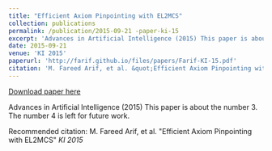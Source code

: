 ```yaml
---
title: "Efficient Axiom Pinpointing with EL2MCS"
collection: publications
permalink: /publication/2015-09-21 -paper-ki-15
excerpt: 'Advances in Artificial Intelligence (2015) This paper is about the number 3. The number 4 is left for future work.'
date: 2015-09-21 
venue: 'KI 2015'
paperurl: 'http://farif.github.io/files/papers/Farif-KI-15.pdf'
citation: 'M. Fareed Arif, et al. &quot;Efficient Axiom Pinpointing with EL2MCS&quot; <i>KI 2015</i>'
---
```


<a href='http://farif.github.io/files/papers/Farif-KI-15.pdf'>Download paper here</a>

Advances in Artificial Intelligence (2015) This paper is about the number 3. The number 4 is left for future work.

Recommended citation: M. Fareed Arif, et al. "Efficient Axiom Pinpointing with EL2MCS" <i>KI 2015</i>